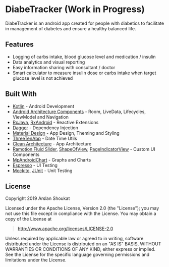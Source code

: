 # DiabeTracker (Work in Progress)
DiabeTracker is an android app created for people with diabetics to facilitate in management of diabetes and ensure a healthy balanced life.

## Features
- Logging of carbs intake, blood glucose level and medication / insulin
- Data analytics and visual reporting
- Easy information sharing with consultant / doctor
- Smart calculator to measure insulin dose or carbs intake when target glucose level is not achieved

## Built With
- [Kotlin](https://developer.android.com/kotlin) - Android Development
- [Android Architecture Components](https://developer.android.com/topic/libraries/architecture/) - Room, LiveData, Lifecycles, ViewModel and Navigation
- [RxJava](https://github.com/ReactiveX/RxJava), [RxAndroid](https://github.com/ReactiveX/rxandroid) - Reactive Extensions
- [Dagger](https://github.com/google/dagger) - Dependency Injection
- [Material Design](https://material.io/design/) - App Design, Theming and Styling
- [ThreeTenAbp](https://github.com/JakeWharton/ThreeTenABP) - Date Time Utils
- [Clean Architecture](https://blog.cleancoder.com/uncle-bob/2012/08/13/the-clean-architecture.html) - App Architecture
- [Ramotion Fluid Slider](https://github.com/Ramotion/fluid-slider), [ShapeOfView](https://github.com/florent37/ShapeOfView), [PageIndicatorView](https://github.com/romandanylyk/PageIndicatorView) - Custom UI Components
- [MpAndroidChart](https://github.com/PhilJay/MPAndroidChart) - Graphs and Charts
- [Espresso](https://developer.android.com/training/testing/espresso) - UI Testing
- [Mockito](https://github.com/mockito/mockito), [JUnit](https://junit.org/) - Unit Testing

## License
Copyright 2019 Arslan Shoukat

Licensed under the Apache License, Version 2.0 (the "License");
you may not use this file except in compliance with the License.
You may obtain a copy of the License at

>http://www.apache.org/licenses/LICENSE-2.0

Unless required by applicable law or agreed to in writing, software
distributed under the License is distributed on an "AS IS" BASIS,
WITHOUT WARRANTIES OR CONDITIONS OF ANY KIND, either express or implied.
See the License for the specific language governing permissions and
limitations under the License.
